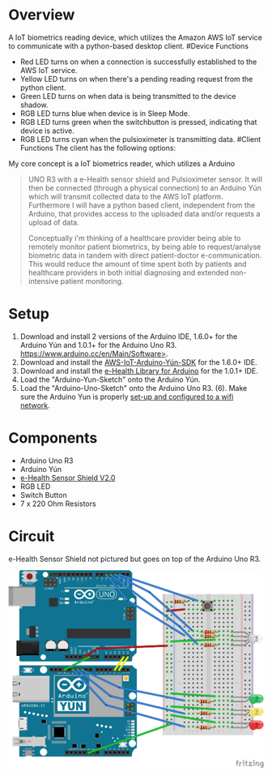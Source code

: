 # Overview
A IoT biometrics reading device, which utilizes the Amazon AWS IoT service to communicate with a python-based desktop client.
#Device Functions
* Red LED turns on when a connection is successfully established to the AWS IoT service.
* Yellow LED turns on when there's a pending reading request from the python client.
* Green LED turns on when data is being transmitted to the device shadow.
* RGB LED turns blue when device is in Sleep Mode.
* RGB LED turns green when the switchbutton is pressed, indicating that device is active.
* RGB LED turns cyan when the pulsioximeter is transmitting data. 
#Client Functions
The client has the following options:

 My core concept is a IoT biometrics reader, which utilizes a Arduino 
> UNO
> R3 with a e-Health sensor shield and Pulsioximeter sensor. It will
> then be connected (through a physical connection) to an Arduino Yún
> which will transmit collected data to the AWS IoT platform.
> Furthermore I will have a python based client, independent from the
> Arduino, that provides access to the uploaded data and/or requests a
> upload of data.
> 
> Conceptually i'm thinking of a healthcare provider being able to
> remotely monitor patient biometrics, by being able to request/analyse
> biometric data in tandem with direct patient-doctor e-communication.
> This would reduce the amount of time spent both by patients and
> healthcare providers in both initial diagnosing and extended
> non-intensive patient monitoring.


# Setup
1. Download and install 2 versions of the Arduino IDE, 1.6.0+ for the Arduino Yún and 1.0.1+ for the Arduino Uno R3. https://www.arduino.cc/en/Main/Software>.
2. Download and install the [AWS-IoT-Arduino-Yún-SDK](https://github.com/aws/aws-iot-device-sdk-arduino-yun) for the 1.6.0+ IDE.
3. Download and install the [e-Health Library for Arduino](https://www.cooking-hacks.com/documentation/tutorials/ehealth-biometric-sensor-platform-arduino-raspberry-pi-medical#step3_1) for the 1.0.1+ IDE.
4. Load the "Arduino-Yun-Sketch" onto the Arduino Yún.
5. Load the "Arduino-Uno-Sketch" onto the Arduino Uno R3.
(6). Make sure the Arduino Yun is properly [set-up and configured to a wifi network](https://www.arduino.cc/en/Guide/ArduinoYun).

# Components
* Arduino Uno R3
* Arduino Yún
* [e-Health Sensor Shield V2.0](<https://www.cooking-hacks.com/documentation/tutorials/ehealth-biometric-sensor-platform-arduino-raspberry-pi-medical>)
* RGB LED
* Switch Button
* 7 x 220 Ohm Resistors

# Circuit
e-Health Sensor Shield not pictured but goes on top of the Arduino Uno R3.

![Alt text](Diagram.png "circuit")

